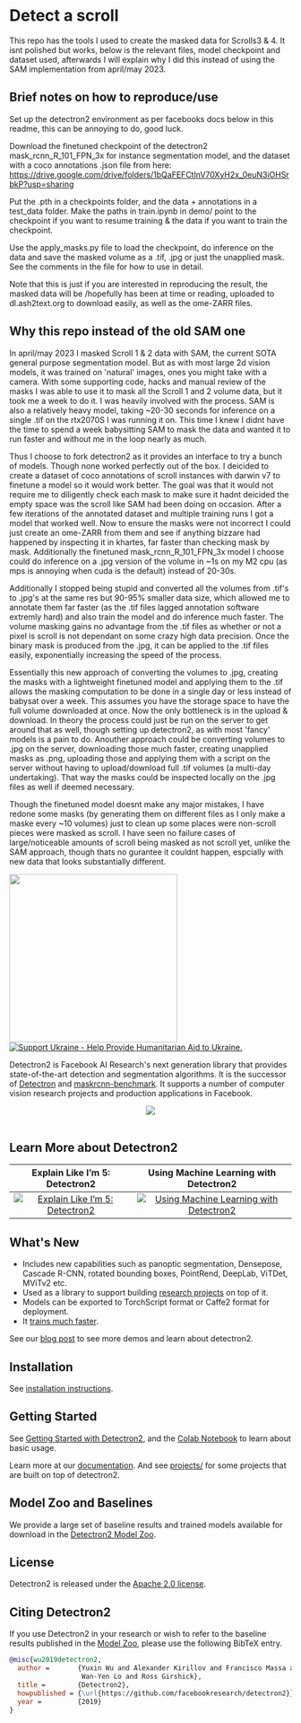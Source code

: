 # Detect a scroll

This repo has the tools I used to create the masked data for Scrolls3 & 4. It isnt polished but works, below is the relevant files, model checkpoint and dataset used, afterwards I will explain why I did this instead of using the SAM implementation from april/may 2023.

## Brief notes on how to reproduce/use

Set up the detectron2 environment as per facebooks docs below in this readme, this can be annoying to do, good luck.

Download the finetuned checkpoint of the detectron2 mask_rcnn_R_101_FPN_3x for instance segmentation model, and the dataset with a coco annotations .json file from here: https://drive.google.com/drive/folders/1bQaFEFCtlnV70XyH2x_0euN3iOHSrbkP?usp=sharing

Put the .pth in a checkpoints folder, and the data + annotations in a test_data folder. Make the paths in train.ipynb in demo/ point to the checkpoint if you want to resume training & the data if you want to train the checkpoint.

Use the apply_masks.py file to load the checkpoint, do inference on the data and save the masked volume as a .tif, .jpg or just the unapplied mask. See the comments in the file for how to use in detail.

Note that this is just if you are interested in reproducing the result, the masked data will be /hopefully has been at time or reading, uploaded to dl.ash2text.org to download easily, as well as the ome-ZARR files.

## Why this repo instead of the old SAM one
In april/may 2023 I masked Scroll 1 & 2 data with SAM, the current SOTA general purpose segmentation model. But as with most large 2d vision models, it was trained on 'natural' images, ones you might take with a camera. With some supporting code, hacks and manual review of the masks I was able to use it to mask all the Scroll 1 and 2 volume data, but it took me a week to do it. I was heavily involved with the process. SAM is also a relatively heavy model, taking ~20-30 seconds for inference on a single .tif on the rtx2070S I was running it on. This time I knew I didnt have the time to spend a week babysitting SAM to mask the data and wanted it to run faster and without me in the loop nearly as much. 

Thus I choose to fork detectron2 as it provides an interface to try a bunch of models. Though none worked perfectly out of the box. I deicided to create a dataset of coco annotations of scroll instances with darwin v7 to finetune a model so it would work better. The goal was that it would not require me to diligently check each mask to make sure it hadnt deicided the empty space was the scroll like SAM had been doing on occasion. After a few iterations of the annotated dataset and multiple training runs I got a model that worked well. Now to ensure the masks were not incorrect I could just create an ome-ZARR from them and see if anything bizzare had happened by inspecting it in khartes, far faster than checking mask by mask. Additionally the finetuned mask_rcnn_R_101_FPN_3x model I choose could do inference on a .jpg version of the volume in ~1s on my M2 cpu (as mps is annoying when cuda is the default) instead of 20-30s. 

Additionally I stopped being stupid and converted all the volumes from .tif's to .jpg's at the same res but 90-95% smaller data size, which allowed me to annotate them far faster (as the .tif files lagged annotation software extremly hard) and also train the model and do inference much faster. The volume masking gains no advantage from the .tif files as whether or not a pixel is scroll is not dependant on some crazy high data precision. Once the binary mask is produced from the .jpg, it can be applied to the .tif files easily, exponentially increasing the speed of the process.

Essentially this new approach of converting the volumes to .jpg, creating the masks with a lightweight finetuned model and applying them to the .tif allows the masking computation to be done in a single day or less instead of babysat over a week. This assumes you have the storage space to have the full volume downloaded at once. Now the only bottleneck is in the upload & download. In theory the process could just be run on the server to get around that as well, though setting up detectron2, as with most 'fancy' models is a pain to do. Anouther approach could be converting volumes to .jpg on the server, downloading those much faster, creating unapplied masks as .png, uploading those and applying them with a script on the server without having to upload/download full .tif volumes (a multi-day undertaking). That way the masks could be inspected locally on the .jpg files as well if deemed necessary.

Though the finetuned model doesnt make any major mistakes, I have redone some masks (by generating them on different files as I only make a maske every ~10 volumes) just to clean up some places were non-scroll pieces were masked as scroll. I have seen no failure cases of large/noticeable amounts of scroll being masked as not scroll yet, unlike the SAM approach, though thats no gurantee it couldnt happen, espcially with new data that looks substantially different.



<img src=".github/Detectron2-Logo-Horz.svg" width="300" >

<a href="https://opensource.facebook.com/support-ukraine">
  <img src="https://img.shields.io/badge/Support-Ukraine-FFD500?style=flat&labelColor=005BBB" alt="Support Ukraine - Help Provide Humanitarian Aid to Ukraine." />
</a>

Detectron2 is Facebook AI Research's next generation library
that provides state-of-the-art detection and segmentation algorithms.
It is the successor of
[Detectron](https://github.com/facebookresearch/Detectron/)
and [maskrcnn-benchmark](https://github.com/facebookresearch/maskrcnn-benchmark/).
It supports a number of computer vision research projects and production applications in Facebook.

<div align="center">
  <img src="https://user-images.githubusercontent.com/1381301/66535560-d3422200-eace-11e9-9123-5535d469db19.png"/>
</div>
<br>

## Learn More about Detectron2

Explain Like I’m 5: Detectron2            |  Using Machine Learning with Detectron2
:-------------------------:|:-------------------------:
[![Explain Like I’m 5: Detectron2](https://img.youtube.com/vi/1oq1Ye7dFqc/0.jpg)](https://www.youtube.com/watch?v=1oq1Ye7dFqc)  |  [![Using Machine Learning with Detectron2](https://img.youtube.com/vi/eUSgtfK4ivk/0.jpg)](https://www.youtube.com/watch?v=eUSgtfK4ivk)

## What's New
* Includes new capabilities such as panoptic segmentation, Densepose, Cascade R-CNN, rotated bounding boxes, PointRend,
  DeepLab, ViTDet, MViTv2 etc.
* Used as a library to support building [research projects](projects/) on top of it.
* Models can be exported to TorchScript format or Caffe2 format for deployment.
* It [trains much faster](https://detectron2.readthedocs.io/notes/benchmarks.html).

See our [blog post](https://ai.facebook.com/blog/-detectron2-a-pytorch-based-modular-object-detection-library-/)
to see more demos and learn about detectron2.

## Installation

See [installation instructions](https://detectron2.readthedocs.io/tutorials/install.html).

## Getting Started

See [Getting Started with Detectron2](https://detectron2.readthedocs.io/tutorials/getting_started.html),
and the [Colab Notebook](https://colab.research.google.com/drive/16jcaJoc6bCFAQ96jDe2HwtXj7BMD_-m5)
to learn about basic usage.

Learn more at our [documentation](https://detectron2.readthedocs.org).
And see [projects/](projects/) for some projects that are built on top of detectron2.

## Model Zoo and Baselines

We provide a large set of baseline results and trained models available for download in the [Detectron2 Model Zoo](MODEL_ZOO.md).

## License

Detectron2 is released under the [Apache 2.0 license](LICENSE).

## Citing Detectron2

If you use Detectron2 in your research or wish to refer to the baseline results published in the [Model Zoo](MODEL_ZOO.md), please use the following BibTeX entry.

```BibTeX
@misc{wu2019detectron2,
  author =       {Yuxin Wu and Alexander Kirillov and Francisco Massa and
                  Wan-Yen Lo and Ross Girshick},
  title =        {Detectron2},
  howpublished = {\url{https://github.com/facebookresearch/detectron2}},
  year =         {2019}
}
```
